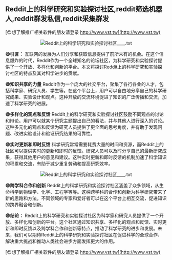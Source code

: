 ## **Reddit上的科学研究和实验探讨社区,reddit筛选机器人,reddit群发私信,reddit采集群发**

[😍想了解推广相关软件的朋友请登录 http://www.vst.tw](http://www.vst.tw)

 <center><img src="https://vst.tw/MP4/tuiguang/png/3.png" alt="Reddit上的科学研究和实验探讨社区____.txt"></center>

**😄引言：**
互联网的发展为人们分享和获取信息提供了前所未有的机会。在这个信息爆炸的时代，Reddit作为一个全球知名的论坛社区，为科学研究和实验探讨提供了一个开放、多样化和创新的平台。本文将探讨Reddit上的科学研究和实验探讨社区的特点及其对科学进步的贡献。

**😄知识共享的力量**
Reddit作为一个庞大的社交平台，聚集了各行各业的人才，包括科学家、研究人员、学生等。在这个平台上，用户可以自由地分享自己的科学研究成果、实验设计和观点。这种开放的交流环境促进了知识的广泛传播和交流，加速了科学研究的进展。

**😄多样化的观点和反馈**
Reddit上的科学研究和实验探讨社区鼓励不同观点的讨论和辩论。用户可以就某个研究主题提出自己的看法，并与其他人进行深入的讨论。这种多元化的观点和反馈为研究人员提供了更全面的思考角度，并有助于发现问题、改进实验设计和验证研究结果的可靠性。

**😄实时更新和即时反馈**
科学研究常常需要耗费大量的时间和资源，而Reddit上的社区可以提供实时的更新和即时的反馈。研究人员可以及时分享自己的最新研究成果，获得其他用户的意见和建议。这种实时更新和即时反馈的机制加速了科学知识的积累和交流，有助于减少重复劳动和提高研究效率。

 <center><img src="https://vst.tw/MP4/tuiguang/png/4.png" alt="Reddit上的科学研究和实验探讨社区____.txt"></center>

**😄跨学科合作和创新**
Reddit上的科学研究和实验探讨社区涵盖了众多领域，从生命科学到物理学、化学、工程学等等。这种跨学科的合作和创新为科学研究带来了新的思路和方法。不同领域的专家和爱好者可以在这个平台上相互交流，促进知识的跨界融合和创新。

**😄结论：**
Reddit上的科学研究和实验探讨社区为科学家和研究人员提供了一个开放、多样化和创新的平台。这个社区通过知识共享、多样化的观点和反馈、实时更新和即时反馈以及跨学科合作和创新等特点，推动了科学研究的进步和发展。未来，我们可以期待Reddit上的科学研究和实验探讨社区在促进科学的全球合作、解决重大挑战和推动人类社会进步方面发挥更大的作用。

[😍想了解推广相关软件的朋友请登录 http://www.vst.tw](http://www.vst.tw)



